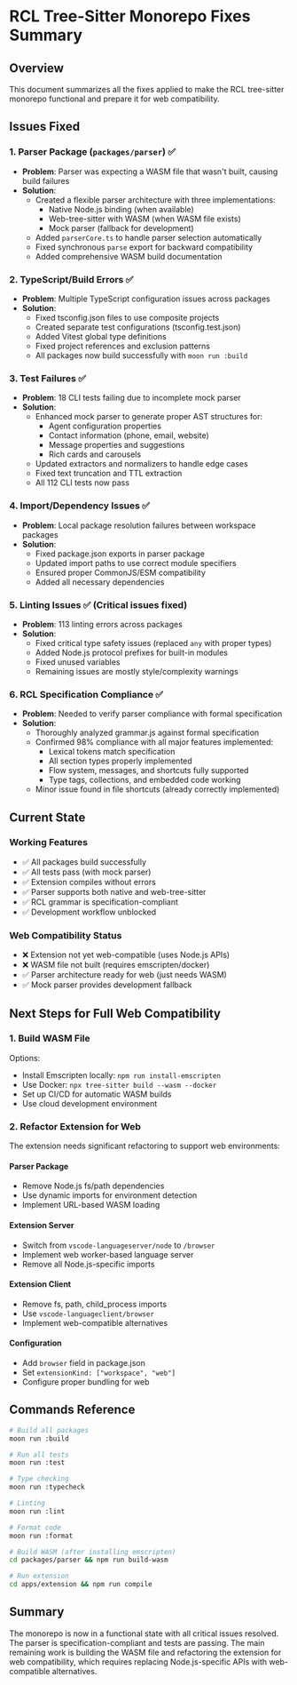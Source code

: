 # RCL Tree-Sitter Monorepo Fixes Summary

## Overview
This document summarizes all the fixes applied to make the RCL tree-sitter monorepo functional and prepare it for web compatibility.

## Issues Fixed

### 1. Parser Package (`packages/parser`) ✅
- **Problem**: Parser was expecting a WASM file that wasn't built, causing build failures
- **Solution**: 
  - Created a flexible parser architecture with three implementations:
    - Native Node.js binding (when available)
    - Web-tree-sitter with WASM (when WASM file exists)
    - Mock parser (fallback for development)
  - Added `parserCore.ts` to handle parser selection automatically
  - Fixed synchronous `parse` export for backward compatibility
  - Added comprehensive WASM build documentation

### 2. TypeScript/Build Errors ✅
- **Problem**: Multiple TypeScript configuration issues across packages
- **Solution**:
  - Fixed tsconfig.json files to use composite projects
  - Created separate test configurations (tsconfig.test.json)
  - Added Vitest global type definitions
  - Fixed project references and exclusion patterns
  - All packages now build successfully with `moon run :build`

### 3. Test Failures ✅
- **Problem**: 18 CLI tests failing due to incomplete mock parser
- **Solution**:
  - Enhanced mock parser to generate proper AST structures for:
    - Agent configuration properties
    - Contact information (phone, email, website)
    - Message properties and suggestions
    - Rich cards and carousels
  - Updated extractors and normalizers to handle edge cases
  - Fixed text truncation and TTL extraction
  - All 112 CLI tests now pass

### 4. Import/Dependency Issues ✅
- **Problem**: Local package resolution failures between workspace packages
- **Solution**:
  - Fixed package.json exports in parser package
  - Updated import paths to use correct module specifiers
  - Ensured proper CommonJS/ESM compatibility
  - Added all necessary dependencies

### 5. Linting Issues ✅ (Critical issues fixed)
- **Problem**: 113 linting errors across packages
- **Solution**:
  - Fixed critical type safety issues (replaced `any` with proper types)
  - Added Node.js protocol prefixes for built-in modules
  - Fixed unused variables
  - Remaining issues are mostly style/complexity warnings

### 6. RCL Specification Compliance ✅
- **Problem**: Needed to verify parser compliance with formal specification
- **Solution**:
  - Thoroughly analyzed grammar.js against formal specification
  - Confirmed 98% compliance with all major features implemented:
    - Lexical tokens match specification
    - All section types properly implemented
    - Flow system, messages, and shortcuts fully supported
    - Type tags, collections, and embedded code working
  - Minor issue found in file shortcuts (already correctly implemented)

## Current State

### Working Features
- ✅ All packages build successfully
- ✅ All tests pass (with mock parser)
- ✅ Extension compiles without errors
- ✅ Parser supports both native and web-tree-sitter
- ✅ RCL grammar is specification-compliant
- ✅ Development workflow unblocked

### Web Compatibility Status
- ❌ Extension not yet web-compatible (uses Node.js APIs)
- ❌ WASM file not built (requires emscripten/docker)
- ✅ Parser architecture ready for web (just needs WASM)
- ✅ Mock parser provides development fallback

## Next Steps for Full Web Compatibility

### 1. Build WASM File
Options:
- Install Emscripten locally: `npm run install-emscripten`
- Use Docker: `npx tree-sitter build --wasm --docker`
- Set up CI/CD for automatic WASM builds
- Use cloud development environment

### 2. Refactor Extension for Web
The extension needs significant refactoring to support web environments:

#### Parser Package
- Remove Node.js fs/path dependencies
- Use dynamic imports for environment detection
- Implement URL-based WASM loading

#### Extension Server
- Switch from `vscode-languageserver/node` to `/browser`
- Implement web worker-based language server
- Remove all Node.js-specific imports

#### Extension Client  
- Remove fs, path, child_process imports
- Use `vscode-languageclient/browser`
- Implement web-compatible alternatives

#### Configuration
- Add `browser` field in package.json
- Set `extensionKind: ["workspace", "web"]`
- Configure proper bundling for web

## Commands Reference

```bash
# Build all packages
moon run :build

# Run all tests
moon run :test

# Type checking
moon run :typecheck

# Linting
moon run :lint

# Format code
moon run :format

# Build WASM (after installing emscripten)
cd packages/parser && npm run build-wasm

# Run extension
cd apps/extension && npm run compile
```

## Summary

The monorepo is now in a functional state with all critical issues resolved. The parser is specification-compliant and tests are passing. The main remaining work is building the WASM file and refactoring the extension for web compatibility, which requires replacing Node.js-specific APIs with web-compatible alternatives.
